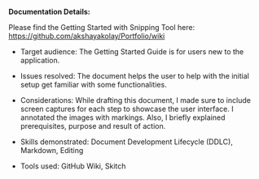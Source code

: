 
**Documentation Details:**

Please find the Getting Started with Snipping Tool here: https://github.com/akshayakolay/Portfolio/wiki

* Target audience: The Getting Started Guide is for users new to the application.

* Issues resolved: The document helps the user to help with the initial setup get familiar with some functionalities.

* Considerations: While drafting this document, I made sure to include screen captures for each step to showcase the user interface. I annotated the images with markings. Also, I briefly explained prerequisites, purpose and result of action.

* Skills demonstrated: Document Development Lifecycle (DDLC), Markdown, Editing

* Tools used: GitHub Wiki, Skitch

  
